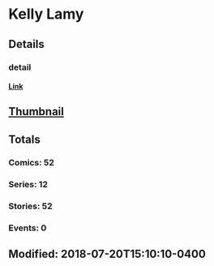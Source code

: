 # Kelly  Lamy 
## Details
### detail
#### [Link](http://marvel.com/comics/creators/4728/kelly_lamy?utm_campaign=apiRef&utm_source=225578a89fc76f3d20fbffda5d17a88d)
## [Thumbnail](http://i.annihil.us/u/prod/marvel/i/mg/6/f0/4bc47b5f96617.jpg)
## Totals
### Comics: 52
### Series: 12
### Stories: 52
### Events: 0
## Modified: 2018-07-20T15:10:10-0400
